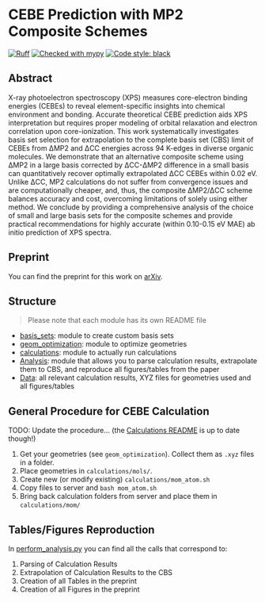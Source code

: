 # CEBE Prediction with MP2 Composite Schemes

[![Ruff](https://img.shields.io/endpoint?url=https://raw.githubusercontent.com/astral-sh/ruff/main/assets/badge/v2.json)](https://github.com/astral-sh/ruff)
[![Checked with mypy](https://www.mypy-lang.org/static/mypy_badge.svg)](https://mypy-lang.org/)
[![Code style: black](https://img.shields.io/badge/code%20style-black-000000.svg)](https://github.com/psf/black)

## Abstract

X-ray photoelectron spectroscopy (XPS) measures core-electron binding energies (CEBEs) to reveal element-specific insights into chemical environment and bonding. Accurate theoretical CEBE prediction aids XPS interpretation but requires proper modeling of orbital relaxation and electron correlation upon core-ionization. This work systematically investigates basis set selection for extrapolation to the complete basis set (CBS) limit of CEBEs from ΔMP2 and ΔCC energies across 94 K-edges in diverse organic molecules. We demonstrate that an alternative composite scheme using ΔMP2 in a large basis corrected by ΔCC-ΔMP2 difference in a small basis can quantitatively recover optimally extrapolated ΔCC CEBEs within 0.02 eV. Unlike ΔCC, MP2 calculations do not suffer from convergence issues and are computationally cheaper, and, thus, the composite ΔMP2/ΔCC scheme balances accuracy and cost, overcoming limitations of solely using either method. We conclude by providing a comprehensive analysis of the choice of small and large basis sets for the composite schemes and provide practical recommendations for highly accurate (within 0.10-0.15 eV MAE) ab initio prediction of XPS spectra.

## Preprint

You can find the preprint for this work on [arXiv](https://arxiv.org/abs/2403.06364).

## Structure

> Please note that each module has its own README file

- [basis_sets](basis_sets): module to create custom basis sets
- [geom_optimization](geom_optimization): module to optimize geometries
- [calculations](calculations): module to actually run calculations
- [Analysis](Analysis): module that allows you to parse calculation results, extrapolate them to CBS, and reproduce all figures/tables from the paper
- [Data](Data): all relevant calculation results, XYZ files for geometries used and all figures/tables

## General Procedure for CEBE Calculation

TODO: Update the procedure... (the [Calculations README](calculations/README.md) is up to date though!)

1. Get your geometries (see `geom_optimization`). Collect them as `.xyz` files in a folder.
2. Place geometries in `calculations/mols/`.
3. Create new (or modify existing) `calculations/mom_atom.sh`
4. Copy files to server and `bash mom_atom.sh`
5. Bring back calculation folders from server and place them in `calculations/mom/`

## Tables/Figures Reproduction

In [perform_analysis.py](perform_analysis.py) you can find all the calls that correspond to:

1. Parsing of Calculation Results
2. Extrapolation of Calculation Results to the CBS
3. Creation of all Tables in the preprint
4. Creation of all Figures in the preprint
